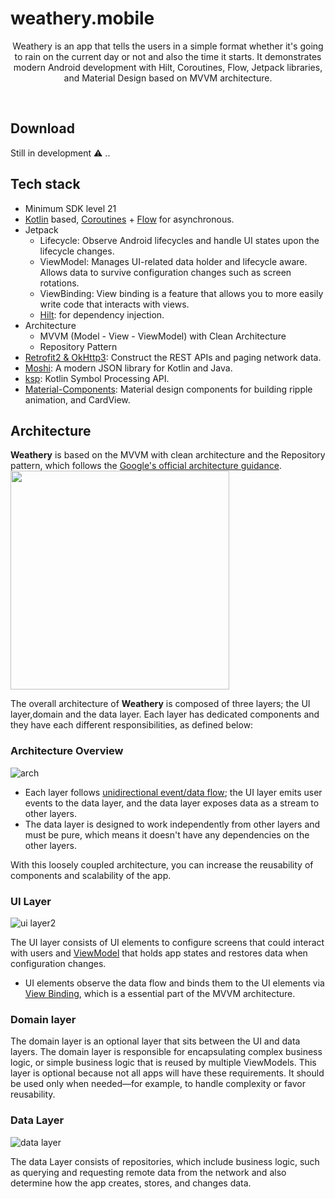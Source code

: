 # weathery.mobile

<p align="center">  
 Weathery is an app that tells the users in a simple format whether it's going to rain on the current day or not and also the time it starts. It
 demonstrates modern Android development with Hilt, Coroutines, Flow, Jetpack libraries, and Material Design based on MVVM architecture.
</p>
</br>


## Download
 Still in development ⚠ ..


## Tech stack 
- Minimum SDK level 21
- [Kotlin](https://kotlinlang.org/) based, [Coroutines](https://github.com/Kotlin/kotlinx.coroutines) + [Flow](https://kotlin.github.io/kotlinx.coroutines/kotlinx-coroutines-core/kotlinx.coroutines.flow/) for asynchronous.
- Jetpack
  - Lifecycle: Observe Android lifecycles and handle UI states upon the lifecycle changes.
  - ViewModel: Manages UI-related data holder and lifecycle aware. Allows data to survive configuration changes such as screen rotations.
  - ViewBinding: View binding is a feature that allows you to more easily write code that interacts with views.
  - [Hilt](https://dagger.dev/hilt/): for dependency injection.
- Architecture
  - MVVM (Model - View - ViewModel) with Clean Architecture
  - Repository Pattern
- [Retrofit2 & OkHttp3](https://github.com/square/retrofit): Construct the REST APIs and paging network data.
- [Moshi](https://github.com/square/moshi/): A modern JSON library for Kotlin and Java.
- [ksp](https://github.com/google/ksp): Kotlin Symbol Processing API.
- [Material-Components](https://github.com/material-components/material-components-android): Material design components for building ripple animation, and CardView.

## Architecture
**Weathery** is based on the MVVM with clean architecture and the Repository pattern, which follows the [Google's official architecture guidance](https://developer.android.com/topic/architecture).
<img src="https://user-images.githubusercontent.com/82452881/202274899-7b637311-a6e7-425f-8d32-0f7b89d5c4f1.png" align="center" width="350"/>


The overall architecture of **Weathery** is composed of three layers; the UI layer,domain and the data layer. Each layer has dedicated components and they have each different responsibilities, as defined below:

### Architecture Overview

![arch](https://user-images.githubusercontent.com/82452881/202274823-fb259855-6071-4f53-a3f4-6f4f98d10147.png)

- Each layer follows [unidirectional event/data flow](https://developer.android.com/topic/architecture/ui-layer#udf); the UI layer emits user events to the data layer, and the data layer exposes data as a stream to other layers.
- The data layer is designed to work independently from other layers and must be pure, which means it doesn't have any dependencies on the other layers.

With this loosely coupled architecture, you can increase the reusability of components and scalability of the app.

### UI Layer
![ui layer2](https://user-images.githubusercontent.com/82452881/202275088-291c7952-9770-4d04-8eb0-c2c8fc11ac78.png)


The UI layer consists of UI elements to configure screens that could interact with users and [ViewModel](https://developer.android.com/topic/libraries/architecture/viewmodel) that holds app states and restores data when configuration changes.
- UI elements observe the data flow and binds them to the UI elements via [View Binding](https://developer.android.com/topic/libraries/data-binding), which is a essential part of the MVVM architecture. 

### Domain layer
  The domain layer is an optional layer that sits between the UI and data layers.
The domain layer is responsible for encapsulating complex business logic, or simple business logic that is reused by multiple ViewModels. This layer is optional because not all apps will have these requirements. It should be used only when needed—for example, to handle complexity or favor reusability.

### Data Layer
![data layer](https://user-images.githubusercontent.com/82452881/202275293-44e5ba41-d26f-4c52-b961-0850fa6d4861.png)

The data Layer consists of repositories, which include business logic, such as querying and requesting remote data from the network and also
determine how the app creates, stores, and changes data.

